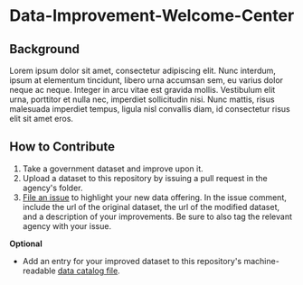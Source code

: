 Data-Improvement-Welcome-Center
===============================

## Background

Lorem ipsum dolor sit amet, consectetur adipiscing elit. Nunc interdum, ipsum at elementum tincidunt, libero urna accumsan sem, eu varius dolor neque ac neque. Integer in arcu vitae est gravida mollis. Vestibulum elit urna, porttitor et nulla nec, imperdiet sollicitudin nisi. Nunc mattis, risus malesuada imperdiet tempus, ligula nisl convallis diam, id consectetur risus elit sit amet eros. 

## How to Contribute

1. Take a government dataset and improve upon it.  
2. Upload a dataset to this repository by issuing a pull request in the agency's folder.  
3. [File an issue](https://github.com/gbinal/Data-Improvement-Welcome-Center/issues) to highlight your new data offering.  In the issue comment, include the url of the original dataset, the url of the modified dataset, and a description of your improvements.  Be sure to also tag the relevant agency with your issue.  

**Optional**

* Add an entry for your improved dataset to this repository's machine-readable [data catalog file](https://github.com/gbinal/Data-Improvement-Welcome-Center/blob/master/data.json).  
